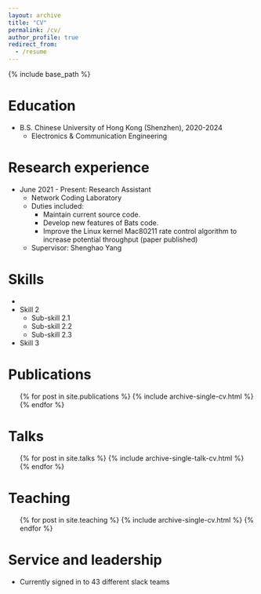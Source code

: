 ```yaml
---
layout: archive
title: "CV"
permalink: /cv/
author_profile: true
redirect_from:
  - /resume
---
```


{% include base_path %}

Education
======
* B.S. Chinese University of Hong Kong (Shenzhen), 2020-2024
  * Electronics & Communication Engineering
  
Research experience
======
* June 2021 - Present: Research Assistant
  * Network Coding Laboratory
  * Duties included:
    * Maintain current source code.
    * Develop new features of Bats code.
    * Improve the Linux kernel Mac80211 rate control algorithm to increase potential throughput (paper published)
  * Supervisor: Shenghao Yang

  
Skills
======
* 
* Skill 2
  * Sub-skill 2.1
  * Sub-skill 2.2
  * Sub-skill 2.3
* Skill 3

Publications
======
  <ul>{% for post in site.publications %}
    {% include archive-single-cv.html %}
  {% endfor %}</ul>
  
Talks
======
  <ul>{% for post in site.talks %}
    {% include archive-single-talk-cv.html %}
  {% endfor %}</ul>
  
Teaching
======
  <ul>{% for post in site.teaching %}
    {% include archive-single-cv.html %}
  {% endfor %}</ul>
  
Service and leadership
======
* Currently signed in to 43 different slack teams
